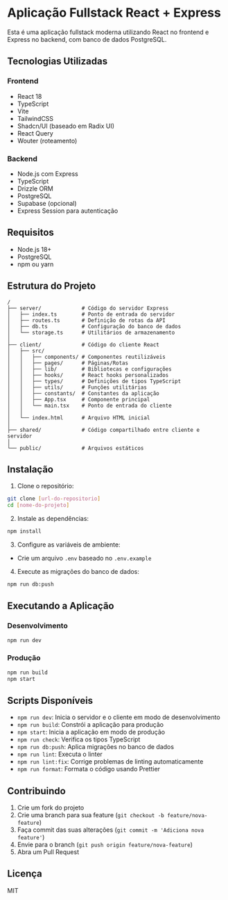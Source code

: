 # Aplicação Fullstack React + Express

Esta é uma aplicação fullstack moderna utilizando React no frontend e Express no backend, com banco de dados PostgreSQL.

## Tecnologias Utilizadas

### Frontend
- React 18
- TypeScript
- Vite
- TailwindCSS
- Shadcn/UI (baseado em Radix UI)
- React Query
- Wouter (roteamento)

### Backend
- Node.js com Express
- TypeScript
- Drizzle ORM
- PostgreSQL
- Supabase (opcional)
- Express Session para autenticação

## Requisitos

- Node.js 18+ 
- PostgreSQL
- npm ou yarn

## Estrutura do Projeto

```
/
├── server/             # Código do servidor Express
│   ├── index.ts        # Ponto de entrada do servidor
│   ├── routes.ts       # Definição de rotas da API
│   ├── db.ts           # Configuração do banco de dados
│   └── storage.ts      # Utilitários de armazenamento
│
├── client/             # Código do cliente React
│   ├── src/
│   │   ├── components/ # Componentes reutilizáveis
│   │   ├── pages/      # Páginas/Rotas
│   │   ├── lib/        # Bibliotecas e configurações
│   │   ├── hooks/      # React hooks personalizados
│   │   ├── types/      # Definições de tipos TypeScript
│   │   ├── utils/      # Funções utilitárias
│   │   ├── constants/  # Constantes da aplicação
│   │   ├── App.tsx     # Componente principal
│   │   └── main.tsx    # Ponto de entrada do cliente
│   │
│   └── index.html      # Arquivo HTML inicial
│
├── shared/             # Código compartilhado entre cliente e servidor
│
└── public/             # Arquivos estáticos
```

## Instalação

1. Clone o repositório:
```bash
git clone [url-do-repositorio]
cd [nome-do-projeto]
```

2. Instale as dependências:
```bash
npm install
```

3. Configure as variáveis de ambiente:
- Crie um arquivo `.env` baseado no `.env.example`

4. Execute as migrações do banco de dados:
```bash
npm run db:push
```

## Executando a Aplicação

### Desenvolvimento

```bash
npm run dev
```

### Produção

```bash
npm run build
npm start
```

## Scripts Disponíveis

- `npm run dev`: Inicia o servidor e o cliente em modo de desenvolvimento
- `npm run build`: Constrói a aplicação para produção
- `npm start`: Inicia a aplicação em modo de produção
- `npm run check`: Verifica os tipos TypeScript
- `npm run db:push`: Aplica migrações no banco de dados
- `npm run lint`: Executa o linter
- `npm run lint:fix`: Corrige problemas de linting automaticamente
- `npm run format`: Formata o código usando Prettier

## Contribuindo

1. Crie um fork do projeto
2. Crie uma branch para sua feature (`git checkout -b feature/nova-feature`)
3. Faça commit das suas alterações (`git commit -m 'Adiciona nova feature'`)
4. Envie para o branch (`git push origin feature/nova-feature`)
5. Abra um Pull Request

## Licença

MIT 